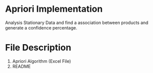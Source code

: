 # Apriori Implementation
Analysis Stationary Data and find a association between products and generate a confidence percentage.

# File Description
  1. Apriori Algorithm (Excel File)
  2. README


